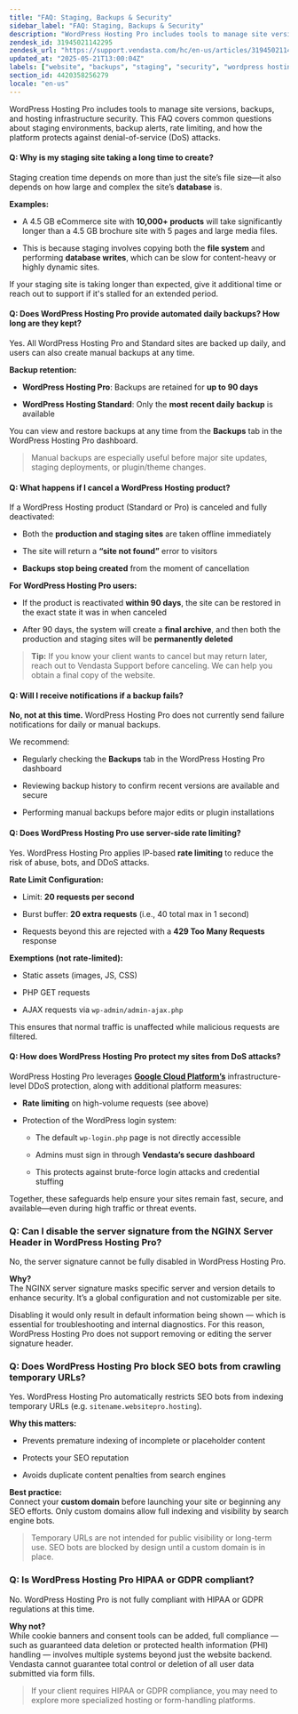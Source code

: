 ```yaml
---
title: "FAQ: Staging, Backups & Security"
sidebar_label: "FAQ: Staging, Backups & Security"
description: "WordPress Hosting Pro includes tools to manage site versions, backups, and hosting infrastructure security. This FAQ covers common questions about staging envi"
zendesk_id: 31945021142295
zendesk_url: "https://support.vendasta.com/hc/en-us/articles/31945021142295-FAQ-Staging-Backups-Security"
updated_at: "2025-05-21T13:00:04Z"
labels: ["website", "backups", "staging", "security", "wordpress hosting"]
section_id: 4420358256279
locale: "en-us"
---
```


WordPress Hosting Pro includes tools to manage site versions, backups, and hosting infrastructure security. This FAQ covers common questions about staging environments, backup alerts, rate limiting, and how the platform protects against denial-of-service (DoS) attacks.

#### **Q: Why is my staging site taking a long time to create?**

Staging creation time depends on more than just the site’s file size—it also depends on how large and complex the site’s **database** is.

**Examples:**

*   A 4.5 GB eCommerce site with **10,000+ products** will take significantly longer than a 4.5 GB brochure site with 5 pages and large media files.
    
*   This is because staging involves copying both the **file system** and performing **database writes**, which can be slow for content-heavy or highly dynamic sites.
    

If your staging site is taking longer than expected, give it additional time or reach out to support if it's stalled for an extended period.

#### **Q: Does WordPress Hosting Pro provide automated daily backups? How long are they kept?**

Yes. All WordPress Hosting Pro and Standard sites are backed up daily, and users can also create manual backups at any time.

**Backup retention:**

*   **WordPress Hosting Pro**: Backups are retained for **up to 90 days**
    
*   **WordPress Hosting Standard**: Only the **most recent daily backup** is available
    

You can view and restore backups at any time from the **Backups** tab in the WordPress Hosting Pro dashboard.

> Manual backups are especially useful before major site updates, staging deployments, or plugin/theme changes.

#### **Q: What happens if I cancel a WordPress Hosting product?**

If a WordPress Hosting product (Standard or Pro) is canceled and fully deactivated:

*   Both the **production and staging sites** are taken offline immediately
    
*   The site will return a **“site not found”** error to visitors
    
*   **Backups stop being created** from the moment of cancellation
    

**For WordPress Hosting Pro users:**

*   If the product is reactivated **within 90 days**, the site can be restored in the exact state it was in when canceled
    
*   After 90 days, the system will create a **final archive**, and then both the production and staging sites will be **permanently deleted**
    

> **Tip:** If you know your client wants to cancel but may return later, reach out to Vendasta Support before canceling. We can help you obtain a final copy of the website.

#### **Q: Will I receive notifications if a backup fails?**

**No, not at this time.** WordPress Hosting Pro does not currently send failure notifications for daily or manual backups.

We recommend:

*   Regularly checking the **Backups** tab in the WordPress Hosting Pro dashboard
    
*   Reviewing backup history to confirm recent versions are available and secure
    
*   Performing manual backups before major edits or plugin installations
    

#### **Q: Does WordPress Hosting Pro use server-side rate limiting?**

Yes. WordPress Hosting Pro applies IP-based **rate limiting** to reduce the risk of abuse, bots, and DDoS attacks.

**Rate Limit Configuration:**

*   Limit: **20 requests per second**
    
*   Burst buffer: **20 extra requests** (i.e., 40 total max in 1 second)
    
*   Requests beyond this are rejected with a **429 Too Many Requests** response
    

**Exemptions (not rate-limited):**

*   Static assets (images, JS, CSS)
    
*   PHP GET requests
    
*   AJAX requests via `wp-admin/admin-ajax.php`
    

This ensures that normal traffic is unaffected while malicious requests are filtered.

#### **Q: How does WordPress Hosting Pro protect my sites from DoS attacks?**

WordPress Hosting Pro leverages [**Google Cloud Platform’s**](https://cloud.google.com/security) infrastructure-level DDoS protection, along with additional platform measures:

*   **Rate limiting** on high-volume requests (see above)
    
*   Protection of the WordPress login system:
    
    *   The default `wp-login.php` page is not directly accessible
        
    *   Admins must sign in through **Vendasta’s secure dashboard**
        
    *   This protects against brute-force login attacks and credential stuffing
        

Together, these safeguards help ensure your sites remain fast, secure, and available—even during high traffic or threat events.

### Q: Can I disable the server signature from the NGINX Server Header in WordPress Hosting Pro?

No, the server signature cannot be fully disabled in WordPress Hosting Pro.

**Why?**  
The NGINX server signature masks specific server and version details to enhance security. It’s a global configuration and not customizable per site.

Disabling it would only result in default information being shown — which is essential for troubleshooting and internal diagnostics. For this reason, WordPress Hosting Pro does not support removing or editing the server signature header.

<!-- image removed: ./img/31945021142295-8b09ad847b -->

### Q: Does WordPress Hosting Pro block SEO bots from crawling temporary URLs?

Yes. WordPress Hosting Pro automatically restricts SEO bots from indexing temporary URLs (e.g. `sitename.websitepro.hosting`).

**Why this matters:**

*   Prevents premature indexing of incomplete or placeholder content
    
*   Protects your SEO reputation
    
*   Avoids duplicate content penalties from search engines
    

**Best practice:**  
Connect your **custom domain** before launching your site or beginning any SEO efforts. Only custom domains allow full indexing and visibility by search engine bots.

> Temporary URLs are not intended for public visibility or long-term use. SEO bots are blocked by design until a custom domain is in place.

### Q: Is WordPress Hosting Pro HIPAA or GDPR compliant?

No. WordPress Hosting Pro is not fully compliant with HIPAA or GDPR regulations at this time.

**Why not?**  
While cookie banners and consent tools can be added, full compliance — such as guaranteed data deletion or protected health information (PHI) handling — involves multiple systems beyond just the website backend. Vendasta cannot guarantee total control or deletion of all user data submitted via form fills.

> If your client requires HIPAA or GDPR compliance, you may need to explore more specialized hosting or form-handling platforms.
